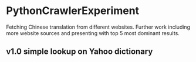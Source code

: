 # PythonCrawlerExperiment
<p>Fetching Chinese translation from different websites.
Further work including more website sources and presenting
with top 5 most dominant results.</p>

## v1.0 simple lookup on Yahoo dictionary
